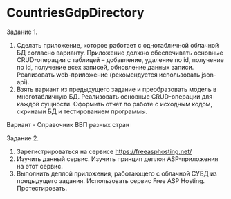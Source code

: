 # CountriesGdpDirectory

Задание 1.
1. Сделать приложение, которое работает с однотабличной облачной БД согласно варианту. Приложение должно обеспечивать основные CRUD-операции с таблицей – добавление, удаление по id, получение по id, получение всех записей, обновление данных записи. Реализовать web-приложение (рекомендуется использовать json-api).
2. Взять вариант из предыдущего задание и преобразовать модель в многотабличную БД. Реализовать основные CRUD-операции для каждой сущности. Оформить отчет по работе с исходным кодом, скринами БД и тестированием программы.

Вариант - Справочник ВВП разных стран

Задание 2.
1. Зарегистрироваться на сервисе https://freeasphosting.net/
2. Изучить данный сервис. Изучить принцип деплоя ASP-приложения на этот сервис.
3. Выполнить деплой приложения, работающего с облачной СУБД из предыдущего задания. Использовать сервис Free ASP Hosting. Протестировать.

